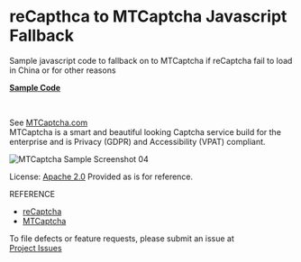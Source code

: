 # reCapthca to MTCaptcha Javascript Fallback 
Sample javascript code to fallback on to MTCaptcha if reCaptcha fail to load in China or for other reasons

<b>[Sample Code](https://github.com/mtcaptcha-public/MTCaptcha-Javascript-Fallback-from-ReCaptcha/blob/master/SampleCode/fallback-sample.html)</b>

<br >

See [MTCaptcha.com](https://www.mtcaptcha.com/) <br >
MTCaptcha is a smart and beautiful looking Captcha service build for the enterprise and is Privacy (GDPR) and Accessibility (VPAT) compliant.  

<img src="https://raw.githubusercontent.com/mtcaptcha-public/MTCaptcha-Direct-Token-Decryption/master/_www/assets/sample-04-sm.png" title="MTCaptcha Sample Screenshot 04"/>


License: [Apache 2.0](https://github.com/mtcaptcha-public/MTCaptcha-Javascript-Fallback-from-ReCaptcha/blob/master/LICENSE)
Provided as is for reference.


REFERENCE
- [reCaptcha](https://www.google.com/recaptcha/) 
- [MTCaptcha](https://www.mtcaptcha.com/)

To file defects or feature requests, please submit an issue at <br >
  [Project Issues](https://github.com/mtcaptcha-public/jsfallback-recapthca-to-mtcaptcha/issues) <br >
